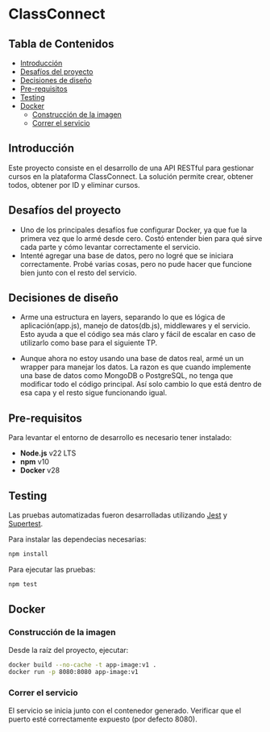 # ClassConnect

## Tabla de Contenidos
- [Introducción](#introducción)
- [Desafíos del proyecto](#desafíos-del-proyecto)
- [Decisiones de diseño](#decisiones-de-diseño)
- [Pre-requisitos](#pre-requisitos)
- [Testing](#testing)
- [Docker](#docker)
  - [Construcción de la imagen](#construcción-de-la-imagen)
  - [Correr el servicio](#correr-el-servicio)

## Introducción

Este proyecto consiste en el desarrollo de una API RESTful para gestionar cursos en la plataforma ClassConnect. La solución permite crear, obtener todos, obtener por ID y eliminar cursos.


## Desafíos del proyecto

* Uno de los principales desafíos fue configurar Docker, ya que fue la primera vez que lo armé desde cero. Costó entender bien para qué sirve cada parte y cómo levantar correctamente el servicio.
* Intenté agregar una base de datos, pero no logré que se iniciara correctamente. Probé varias cosas, pero no pude hacer que funcione bien junto con el resto del servicio.

## Decisiones de diseño

* Arme una estructura en layers, separando lo que es lógica de aplicación(app.js), manejo de datos(db.js), middlewares y el servicio. Esto ayuda a que el código sea más claro y fácil de escalar en caso de utilizarlo como base para el siguiente TP.

* Aunque ahora no estoy usando una base de datos real, armé un un wrapper para manejar los datos. La razon es que cuando implemente una base de datos como MongoDB o PostgreSQL, no tenga que modificar todo el código principal. Así solo cambio lo que está dentro de esa capa y el resto sigue funcionando igual.

## Pre-requisitos

Para levantar el entorno de desarrollo es necesario tener instalado:

- **Node.js** v22 LTS
- **npm** v10
- **Docker** v28

## Testing

Las pruebas automatizadas fueron desarrolladas utilizando [Jest](https://jestjs.io/docs/getting-started) y [Supertest](https://www.npmjs.com/package/supertest).


Para instalar las dependecias necesarias:
```bash
npm install
```
Para ejecutar las pruebas:
```bash
npm test
```
## Docker
### Construcción de la imagen

Desde la raíz del proyecto, ejecutar:

```bash
docker build --no-cache -t app-image:v1 .
docker run -p 8080:8080 app-image:v1
```

### Correr el servicio

El servicio se inicia junto con el contenedor generado. Verificar que el puerto esté correctamente expuesto (por defecto 8080).

